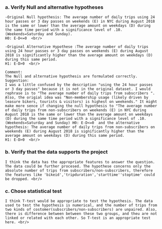 ### a. Verify Null and alternative hypotheses
	-Original Null hypothesis: The average number of daily trips using 24 hour passes or 3 day passes on weekends (E) in NYC during August 2018 is the same or lower than the average amount on weekdays (D) during the same time period with a significance level of .10. (Weekends=Saturday and Sunday).
	H0: E-D<=0  <br/>

	-Original Alternative Hypothese :The average number of daily trips using 24 hour passes or 3 day passes on weekends (E) during August 2018 is significantly higher than the average amount on weekdays (D) during this same period.
	H1: E-D>0  <br/>

	Comment: 
	The Null and alternative hypothesis are formulated correctly. 
	Suggestion:
	I was a little confused by the description "using the 24 hour passes or 3 day passes" because it is not in the original dataset. I would rephrase is to "The average number of daily trips from subscribers ". 
	Also, the origial idea was "Non-membership usage (likely driven by leasure bikers, tourists & visitors) is highest on weekends." It might make more sence if changing the null hypothesis to "The average number of daily trips from non-subscribers on weekends (E) in NYC during August 2018 is the same or lower than the average amount on weekdays (D) during the same time period with a significance level of .10. (Weekends=Saturday and Sunday) H0: E-D<=0  and the alternative hypothesis: The average number of daily trips from non-subscribers on weekends (E) during August 2018 is significantly higher than the average amount on weekdays (D) during this same period.
	H1: E-D>0  <br/>

### b. Verify that the data supports the project
	I think the data has the appropriate features to answer the question. The data could be further procesed. The hypothese concerns only the absolute number of trips from subscribers/non-subscribers, therefore the features like 'bikeid','tripduration','starttime''stoptime' could be dropped. <br/>

### c. Chose statistical test
	I think T-test would be appropriate to test the hypothesis. The data used to test the hypothesis is numerical, and the number of trips from two kinds of costomer(subscribers/non-subscribers) are unpaired. Also, there is difference between between these two groups, and theu are not linked or related with each other. So T-test is an appropriate test here. <br/>


	

